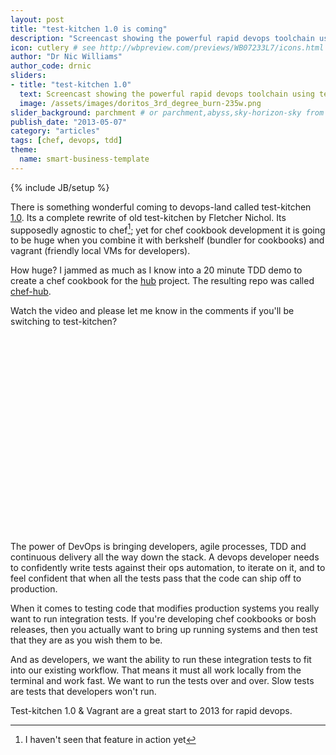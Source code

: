 ```yaml
---
layout: post
title: "test-kitchen 1.0 is coming"
description: "Screencast showing the powerful rapid devops toolchain using test-kitchen 1.0, berkshelf and vagrant" # Used in /articles.html listing
icon: cutlery # see http://wbpreview.com/previews/WB07233L7/icons.html
author: "Dr Nic Williams"
author_code: drnic
sliders:
- title: "test-kitchen 1.0"
  text: Screencast showing the powerful rapid devops toolchain using test-kitchen 1.0, berkshelf and vagrant
  image: /assets/images/doritos_3rd_degree_burn-235w.png
slider_background: parchment # or parchment,abyss,sky-horizon-sky from /assets/sliders
publish_date: "2013-05-07"
category: "articles"
tags: [chef, devops, tdd]
theme:
  name: smart-business-template
---
```

{% include JB/setup %}

There is something wonderful coming to devops-land called test-kitchen [1.0](https://github.com/opscode/test-kitchen/tree/1.0#test-kitchen). Its a complete rewrite of old test-kitchen by Fletcher Nichol. Its supposedly agnostic to chef[^agnostic]; yet for chef cookbook development it is going to be huge when you combine it with berkshelf (bundler for cookbooks) and vagrant (friendly local VMs for developers).

How huge? I jammed as much as I know into a 20 minute TDD demo to create a chef cookbook for the [hub](https://github.com/defunkt/hub) project. The resulting repo was called [chef-hub](https://github.com/drnic/chef-hub).

Watch the video and please let me know in the comments if you'll be switching to test-kitchen?

<object width="560" height="315"><param name="movie" value="http://www.youtube.com/v/0sPuAb6nB2o?hl=en_US&amp;version=3"></param><param name="allowFullScreen" value="true"></param><param name="allowscriptaccess" value="always"></param><param name="hd" value="1"></param><embed src="http://www.youtube.com/v/0sPuAb6nB2o?hl=en_US&amp;version=3" type="application/x-shockwave-flash" width="560" height="315" allowscriptaccess="always" allowfullscreen="true" hd="1"></embed></object>

The power of DevOps is bringing developers, agile processes, TDD and continuous delivery all the way down the stack. A devops developer needs to confidently write tests against their ops automation, to iterate on it, and to feel confident that when all the tests pass that the code can ship off to production.

When it comes to testing code that modifies production systems you really want to run integration tests. If you're developing chef cookbooks or bosh releases, then you actually want to bring up running systems and then test that they are as you wish them to be.

And as developers, we want the ability to run these integration tests to fit into our existing workflow. That means it must all work locally from the terminal and work fast. We want to run the tests over and over. Slow tests are tests that developers won't run.

Test-kitchen 1.0 & Vagrant are a great start to 2013 for rapid devops.

[^agnostic]: I haven't seen that feature in action yet
